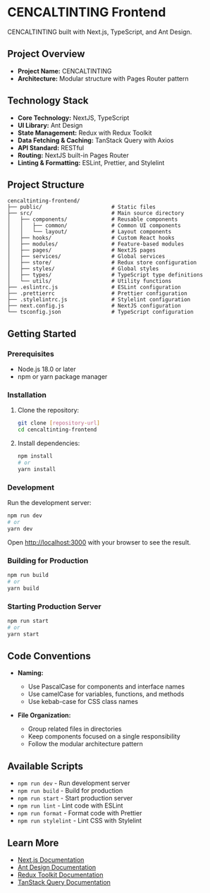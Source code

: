 # CENCALTINTING Frontend

CENCALTINTING built with Next.js, TypeScript, and Ant Design.

## Project Overview

- **Project Name:** CENCALTINTING 
- **Architecture:** Modular structure with Pages Router pattern

## Technology Stack

- **Core Technology:** NextJS, TypeScript
- **UI Library:** Ant Design
- **State Management:** Redux with Redux Toolkit
- **Data Fetching & Caching:** TanStack Query with Axios
- **API Standard:** RESTful
- **Routing:** NextJS built-in Pages Router
- **Linting & Formatting:** ESLint, Prettier, and Stylelint

## Project Structure

```
cencaltinting-frontend/
├── public/                      # Static files
├── src/                         # Main source directory
│   ├── components/              # Reusable components
│   │   ├── common/              # Common UI components
│   │   └── layout/              # Layout components
│   ├── hooks/                   # Custom React hooks
│   ├── modules/                 # Feature-based modules
│   ├── pages/                   # NextJS pages
│   ├── services/                # Global services
│   ├── store/                   # Redux store configuration
│   ├── styles/                  # Global styles
│   ├── types/                   # TypeScript type definitions
│   └── utils/                   # Utility functions
├── .eslintrc.js                 # ESLint configuration
├── .prettierrc                  # Prettier configuration
├── .stylelintrc.js              # Stylelint configuration
├── next.config.js               # NextJS configuration
└── tsconfig.json                # TypeScript configuration
```

## Getting Started

### Prerequisites

- Node.js 18.0 or later
- npm or yarn package manager

### Installation

1. Clone the repository:
   ```bash
   git clone [repository-url]
   cd cencaltinting-frontend
   ```

2. Install dependencies:
   ```bash
   npm install
   # or
   yarn install
   ```

### Development

Run the development server:

```bash
npm run dev
# or
yarn dev
```

Open [http://localhost:3000](http://localhost:3000) with your browser to see the result.

### Building for Production

```bash
npm run build
# or
yarn build
```

### Starting Production Server

```bash
npm run start
# or
yarn start
```

## Code Conventions

- **Naming:**
  - Use PascalCase for components and interface names
  - Use camelCase for variables, functions, and methods
  - Use kebab-case for CSS class names

- **File Organization:**
  - Group related files in directories
  - Keep components focused on a single responsibility
  - Follow the modular architecture pattern

## Available Scripts

- `npm run dev` - Run development server
- `npm run build` - Build for production
- `npm run start` - Start production server
- `npm run lint` - Lint code with ESLint
- `npm run format` - Format code with Prettier
- `npm run stylelint` - Lint CSS with Stylelint

## Learn More

- [Next.js Documentation](https://nextjs.org/docs)
- [Ant Design Documentation](https://ant.design/docs/react/introduce)
- [Redux Toolkit Documentation](https://redux-toolkit.js.org/)
- [TanStack Query Documentation](https://tanstack.com/query/latest/)
